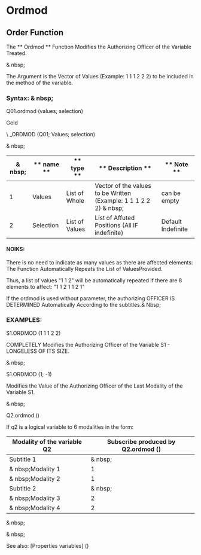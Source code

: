 # Ordmod

## Order Function

The ** Ordmod ** Function Modifies the Authorizing Officer of the Variable Treated.

& nbsp;

The Argument is the Vector of Values ​​(Example: 1 1 1 2 2 2) to be included in the method of the variable.

### Syntax: & nbsp;

Q01.ordmod (values; selection)

Gold

\ _ORDMOD (Q01; Values; selection)

& nbsp;

| & nbsp; | ** name ** | ** type ** | ** Description ** | ** Note ** |
| --- | --- | --- | --- | --- |
| &#49; | Values ​​| List of Whole | Vector of the values ​​to be Written (Example: 1 1 1 2 2 2) & nbsp; | can be empty |
| &#50; | Selection | List of Values ​​| List of Affuted Positions (All IF indefinite) | Default Indefinite |

#### NOIKS:

There is no need to indicate as many values ​​as there are affected elements: The Function Automatically Repeats the List of Values ​​Provided.

Thus, a list of values ​​"1 1 2" will be automatically repeated if there are 8 elements to affect: "1 1 2 1 1 2 1"

If the ordmod is used without parameter, the authorizing OFFICER IS DETERMINED Automatically According to the subtitles.& Nbsp;

### EXAMPLES:

S1.ORDMOD (1 1 1 2 2)

COMPLETELY Modifies the Authorizing Officer of the Variable S1 - LONGELESS OF ITS SIZE.

& nbsp;

S1.ORDMOD (1; -1)

Modifies the Value of the Authorizing Officer of the Last Modality of the Variable S1.

& nbsp;

Q2.ordmod ()

If q2 is a logical variable to 6 modalities in the form:

| Modality of the variable Q2 | Subscribe produced by Q2.ordmod () |
| --- | --- |
| Subtitle 1 | & nbsp; |
| & nbsp;Modality 1 | &#49; |
| & nbsp;Modality 2 | &#49; |
| Subtitle 2 | & nbsp; |
| & nbsp;Modality 3 | &#50; |
| & nbsp;Modality 4 | &#50; |

& nbsp;

& nbsp;

See also: [Properties variables] (<modify Proproprietesdesvariable.md>)